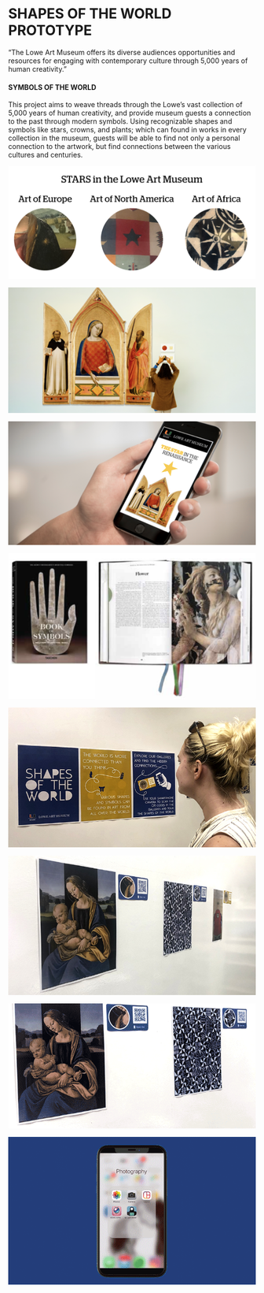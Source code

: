 # SHAPES OF THE WORLD PROTOTYPE

“The Lowe Art Museum offers its diverse audiences opportunities and resources for engaging with contemporary culture through 5,000 years of human creativity.”

#### SYMBOLS OF THE WORLD
This project aims to weave threads through the Lowe’s vast collection of 5,000 years of human creativity, and provide museum guests a connection to the past through modern symbols. Using recognizable shapes and symbols like stars, crowns, and plants; which can found in works in every collection in the museum, guests will be able to find not only a personal connection to the artwork, but find connections between the various cultures and centuries.

![s](https://github.com/artdelolo/CIM595-795-Installations/blob/master/HW/Prototype/proto-8.png)

![s](https://github.com/artdelolo/CIM595-795-Installations/blob/master/HW/Prototype/proto-6.png)

![s](https://github.com/artdelolo/CIM595-795-Installations/blob/master/HW/Prototype/proto-7.png)

![s](https://github.com/artdelolo/CIM595-795-Installations/blob/master/HW/Prototype/proto-10.png)

![s](https://github.com/artdelolo/CIM595-795-Installations/blob/master/HW/Prototype/proto-1.jpg)

![s](https://github.com/artdelolo/CIM595-795-Installations/blob/master/HW/Prototype/proto-4.jpg)

![s](https://github.com/artdelolo/CIM595-795-Installations/blob/master/HW/Prototype/proto-3.gif)

![s](https://github.com/artdelolo/CIM595-795-Installations/blob/master/HW/Prototype/proto-2.gif)
